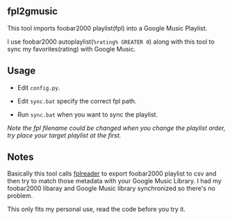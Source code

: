 ## fpl2gmusic

This tool imports foobar2000 playlist(fpl) into a Google Music Playlist.

I use foobar2000 autoplaylist(`%rating% GREATER 0`) along with this tool to sync my favorites(rating) with Google Music.

## Usage

* Edit `config.py`.

* Edit `sync.bat` specify the correct fpl path.

* Run `sync.bat` when you want to sync the playlist.

*Note the fpl filename could be changed when you change the playlist order, try place your target playlist at the first.*

## Notes

Basically this tool calls [fplreader](https://github.com/tetrisfrog/fplreader) to export foobar2000 playlist to csv 
and then try to match those metadata with your Google Music Library. I had my foobar2000 libaray and Google Music library 
synchronized so there's no problem.

This only fits my personal use, read the code before you try it.
